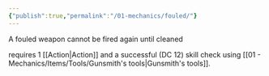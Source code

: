 ```yaml
---
{"publish":true,"permalink":"/01-mechanics/fouled/"}
---
```


A fouled weapon cannot be fired again until cleaned 

requires 1 [[Action\|Action]] and a successful (DC 12) skill check using [[01 - Mechanics/Items/Tools/Gunsmith's tools\|Gunsmith's tools]]. 